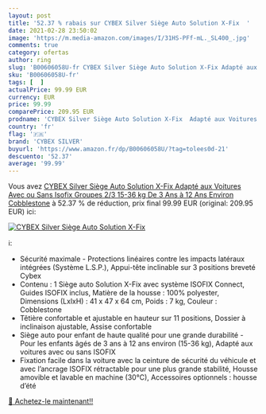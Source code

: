 ```yaml
---
layout: post
title: '52.37 % rabais sur CYBEX Silver Siège Auto Solution X-Fix  '
date: 2021-02-28 23:50:02
image: 'https://m.media-amazon.com/images/I/31HS-PFf-mL._SL400_.jpg'
comments: true
category: ofertas
author: ring
slug: 'B00606058U-fr CYBEX Silver Siège Auto Solution X-Fix Adapté aux Voitures...'
sku: 'B00606058U-fr'
tags: [  ]
actualPrice: 99.99 EUR
currency: EUR
price: 99.99
comparePrice: 209.95 EUR
prodname: 'CYBEX Silver Siège Auto Solution X-Fix  Adapté aux Voitures Avec ou Sans Isofix  Groupes 2/3  15-36 kg   De 3 Ans à 12 Ans Environ  Cobblestone'
country: 'fr'
flag: '🇫🇷'
brand: 'CYBEX SILVER'
buyurl: 'https://www.amazon.fr/dp/B00606058U/?tag=tolees0d-21'
descuento: '52.37'
average: '99.99'
---
```


Vous avez [CYBEX Silver Siège Auto Solution X-Fix  Adapté aux Voitures Avec ou Sans Isofix  Groupes 2/3  15-36 kg   De 3 Ans à 12 Ans Environ  Cobblestone](https://www.amazon.fr/dp/B00606058U/?tag=tolees0d-21)  à  52.37 % de réduction, prix final  99.99 EUR (original: 209.95 EUR) ici:

[![CYBEX Silver Siège Auto Solution X-Fix  ](https://m.media-amazon.com/images/I/31HS-PFf-mL._SL400_.jpg)](https://www.amazon.fr/dp/B00606058U/?tag=tolees0d-21)

ℹ️:

- Sécurité maximale - Protections linéaires contre les impacts latéraux intégrées (Système L.S.P.), Appui-tête inclinable sur 3 positions breveté Cybex
- Contenu : 1 Siège auto Solution X-Fix avec système ISOFIX Connect, Guides ISOFIX inclus, Matière de la housse : 100% polyester, Dimensions (LxlxH) : 41 x 47 x 64 cm, Poids : 7 kg, Couleur : Cobblestone
- Têtière confortable et ajustable en hauteur sur 11 positions, Dossier à inclinaison ajustable, Assise confortable
- Siège auto pour enfant de haute qualité pour une grande durabilité - Pour les enfants âgés de 3 ans à 12 ans environ (15-36 kg), Adapté aux voitures avec ou sans ISOFIX
- Fixation facile dans la voiture avec la ceinture de sécurité du véhicule et avec l’ancrage ISOFIX rétractable pour une plus grande stabilité, Housse amovible et lavable en machine (30°C), Accessoires optionnels : housse d’été

[🛒 Achetez-le maintenant!!](https://www.amazon.fr/dp/B00606058U/?tag=tolees0d-21)
